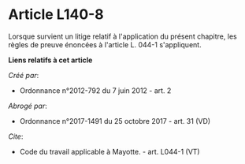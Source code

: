 # Article L140-8

Lorsque survient un litige relatif à l'application du présent chapitre, les règles de preuve énoncées à l'article L. 044-1
s'appliquent.

**Liens relatifs à cet article**

_Créé par_:

  - Ordonnance n°2012-792 du 7 juin 2012 - art. 2

_Abrogé par_:

  - Ordonnance n°2017-1491 du 25 octobre 2017 - art. 31 (VD)

_Cite_:

  - Code du travail applicable à Mayotte. - art. L044-1 (VT)
